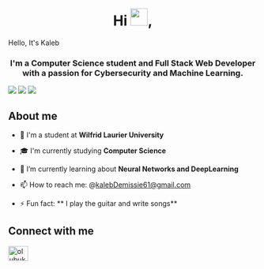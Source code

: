 <h1 align="center">Hi <img src="https://media.giphy.com/media/3o6ZtpxSZbQRRnwCKQ/giphy.gif" width="35">,</h1>
 Hello, It's Kaleb </h1>
<h3 align="center"> I'm a Computer Science student and Full Stack Web Developer with a passion for Cybersecurity and Machine Learning.</h3>

<!--Profile Badges-->
![](https://komarev.com/ghpvc/?username=Captain-Kad&color=red&style=for-the-badge)
![](https://img.shields.io/github/followers/Captain-Kad?color=orange&style=for-the-badge)
![](https://img.shields.io/badge/Favorite%20IDE-Vscode-blue?style=for-the-badge)

## About me

- 💼 I'm a student at **Wilfrid Laurier University**

- 🎓 I'm currently studying **Computer Science**

- 🔭 I’m currently learning about **Neural Networks and DeepLearning**

- 📫 How to reach me: @kalebDemissie61@gmail.com

- ⚡ Fun fact: ** I play the guitar and write songs**

## Connect with me
<p align="left">
<a href="https://www.linkedin.com/mynetwork/grow/" target="blank"><img align="center" src="https://raw.githubusercontent.com/rahuldkjain/github-profile-readme-generator/master/src/images/icons/Social/linked-in-alt.svg" alt="olubukunmi kadri" height="30" width="40" /></a>
</p>
